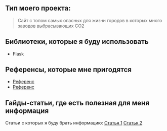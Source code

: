 ## Тип моего проекта:
> Сайт с топом самых опасных для жизни городов в которых много заводов выбрасывающих CO2

## Библиотеки, которые я буду использовать
- Flask

## Референсы, которые мне пригодятся
- [Референс](https://dzen.ru/a/WdN3rYyL41nK4bR2)
- [Референс](https://formaxfun.com/10-samyh-gryaznyh-gorodov-rossii-2018-po-ekologii-spisok-minprirody/)

## Гайды-статьи, где есть полезная для меня информация
Статьи с которых я буду брать информацию:
[Статья 1](https://dzen.ru/a/ZJmiICMHMzcEfENF)
[Статья 2](https://dzen.ru/a/WdN3rYyL41nK4bR2)
